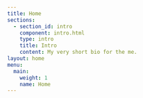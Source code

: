 ```yaml
---
title: Home
sections:
  - section_id: intro
    component: intro.html
    type: intro
    title: Intro
    content: My very short bio for the me.
layout: home
menu:
  main:
    weight: 1
    name: Home
---
```

